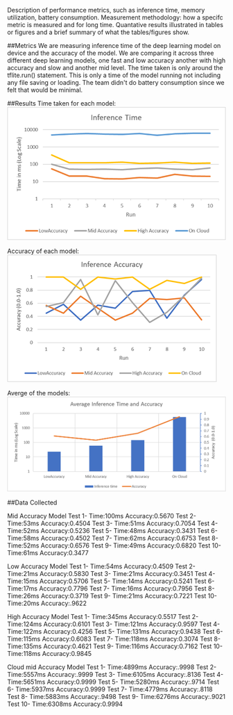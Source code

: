 Description of performance metrics, such as inference time, memory utilization, battery consumption.
Measurement methodology: how a specifc metric is measured and for long time.
Quantative results illustrated in tables or figures and a brief summary of what the tables/figures show.

##Metrics
We are measuring inference time of the deep learning model on device and the accuracy of the model. We are comparing it across three different deep learning models, one fast and low accuracy another with high accuracy and slow and another mid level. The time taken is only around the tflite.run() statement. This is only a time of the model running not including any file saving or loading. 
The team didn't do battery consumption since we felt that would be minimal. 

##Results
Time taken for each model:
![alt text](images/Time.png)

Accuracy of each model:
![alt text](images/Accuracy.png)

Averge of the models:
![alt text](images/Averge.png)



##Data Collected

Mid Accuracy Model
    Test 1-
        Time:100ms
        Accuracy:0.5670
    Test 2-
        Time:53ms
        Accuracy:0.4504
    Test 3-
        Time:51ms
        Accuracy:0.7054
    Test 4-
        Time:52ms
        Accuracy:0.5236
    Test 5-
        Time:48ms
        Accuracy:0.3431
    Test 6-
        Time:58ms
        Accuracy:0.4502
    Test 7-
        Time:62ms
        Accuracy:0.6753
    Test 8-
        Time:52ms
        Accuracy:0.6576
    Test 9-
        Time:49ms
        Accuracy:0.6820
    Test 10-
        Time:61ms
        Accuracy:0.3477
        
Low Accuracy Model
    Test 1-
        Time:54ms
        Accuracy:0.4509
    Test 2-
        Time:21ms
        Accuracy:0.5830
    Test 3-
        Time:21ms
        Accuracy:0.3451
    Test 4-
        Time:15ms
        Accuracy:0.5706
    Test 5-
        Time:14ms
        Accuracy:0.5241
    Test 6-
        Time:17ms
        Accuracy:0.7796
    Test 7-
        Time:16ms
        Accuracy:0.7956
    Test 8-
        Time:26ms
        Accuracy:0.3719
    Test 9-
        Time:21ms
        Accuracy:0.7221
    Test 10-
        Time:20ms
        Accuracy:.9622
        
High Accuracy Model
    Test 1-
        Time:345ms
        Accuracy:0.5517
    Test 2-
        Time:124ms
        Accuracy:0.6101
    Test 3-
        Time:121ms
        Accuracy:0.9597
    Test 4-
        Time:122ms
        Accuracy:0.4256
    Test 5-
        Time:131ms
        Accuracy:0.9438
    Test 6-
        Time:115ms
        Accuracy:0.6083
    Test 7-
        Time:118ms
        Accuracy:0.3074
    Test 8-
        Time:135ms
        Accuracy:0.4621
    Test 9-
        Time:116ms
        Accuracy:0.7162
    Test 10-
        Time:118ms
        Accuracy:0.9845
        
Cloud mid Accuracy Model
    Test 1-
        Time:4899ms
        Accuracy:.9998
    Test 2-
        Time:5557ms
        Accuracy:.9999
    Test 3-
        Time:6105ms
        Accuracy:.8136
    Test 4-
        Time:5651ms
        Accuracy:0.9999
    Test 5-
        Time:5280ms
        Accuracy:.9714
    Test 6-
        Time:5937ms
        Accuracy:0.9999
    Test 7-
        Time:4779ms
        Accuracy:.8118
    Test 8-
        Time:5883ms
        Accuracy:.9498
    Test 9-
        Time:6276ms
        Accuracy:.9021
    Test 10-
        Time:6308ms
        Accuracy:0.9994